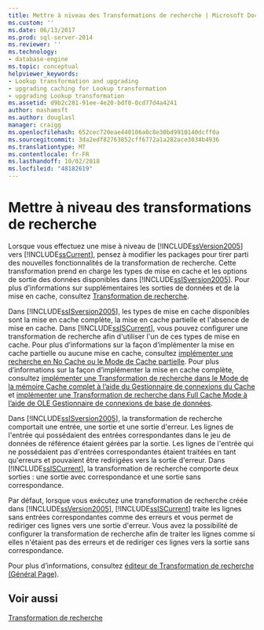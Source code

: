 ```yaml
---
title: Mettre à niveau des Transformations de recherche | Microsoft Docs
ms.custom: ''
ms.date: 06/13/2017
ms.prod: sql-server-2014
ms.reviewer: ''
ms.technology:
- database-engine
ms.topic: conceptual
helpviewer_keywords:
- Lookup transformation and upgrading
- upgrading caching for Lookup transformation
- upgrading Lookup transformation
ms.assetid: d9b2c281-91ee-4e20-bdf0-0cd77d4a4241
author: mashamsft
ms.author: douglasl
manager: craigg
ms.openlocfilehash: 652cec720eae440106a0c8e30bd9910140dcff0a
ms.sourcegitcommit: 3da2edf82763852cff6772a1a282ace3034b4936
ms.translationtype: MT
ms.contentlocale: fr-FR
ms.lasthandoff: 10/02/2018
ms.locfileid: "48182619"
---
```

# <a name="upgrade-lookup-transformations"></a>Mettre à niveau des transformations de recherche
  Lorsque vous effectuez une mise à niveau de [!INCLUDE[ssVersion2005](../../includes/ssversion2005-md.md)] vers [!INCLUDE[ssCurrent](../../includes/sscurrent-md.md)], pensez à modifier les packages pour tirer parti des nouvelles fonctionnalités de la transformation de recherche. Cette transformation prend en charge les types de mise en cache et les options de sortie des données disponibles dans [!INCLUDE[ssISversion2005](../../includes/ssisversion2005-md.md)]. Pour plus d’informations sur supplémentaires les sorties de données et de la mise en cache, consultez [Transformation de recherche](../../integration-services/data-flow/transformations/lookup-transformation.md).  
  
 Dans [!INCLUDE[ssISversion2005](../../includes/ssisversion2005-md.md)], les types de mise en cache disponibles sont la mise en cache complète, la mise en cache partielle et l'absence de mise en cache. Dans [!INCLUDE[ssISCurrent](../../includes/ssiscurrent-md.md)], vous pouvez configurer une transformation de recherche afin d'utiliser l'un de ces types de mise en cache. Pour plus d’informations sur la façon d’implémenter la mise en cache partielle ou aucune mise en cache, consultez [implémenter une recherche en No Cache ou le Mode de Cache partielle](../../integration-services/data-flow/transformations/implement-a-lookup-in-no-cache-or-partial-cache-mode.md). Pour plus d’informations sur la façon d’implémenter la mise en cache complète, consultez [implémenter une Transformation de recherche dans le Mode de la mémoire Cache complet à l’aide du Gestionnaire de connexions du Cache](../../integration-services/connection-manager/lookup-transformation-full-cache-mode-cache-connection-manager.md) et [implémenter une Transformation de recherche dans Full Cache Mode à l’aide de OLE Gestionnaire de connexions de base de données](../../integration-services/connection-manager/lookup-transformation-full-cache-mode-ole-db-connection-manager.md).  
  
 Dans [!INCLUDE[ssISversion2005](../../includes/ssisversion2005-md.md)], la transformation de recherche comportait une entrée, une sortie et une sortie d'erreur. Les lignes de l'entrée qui possédaient des entrées correspondantes dans le jeu de données de référence étaient gérées par la sortie. Les lignes de l'entrée qui ne possédaient pas d'entrées correspondantes étaient traitées en tant qu'erreurs et pouvaient être redirigées vers la sortie d'erreur. Dans [!INCLUDE[ssISCurrent](../../includes/ssiscurrent-md.md)], la transformation de recherche comporte deux sorties : une sortie avec correspondance et une sortie sans correspondance.  
  
 Par défaut, lorsque vous exécutez une transformation de recherche créée dans [!INCLUDE[ssVersion2005](../../includes/ssversion2005-md.md)], [!INCLUDE[ssISCurrent](../../includes/ssiscurrent-md.md)] traite les lignes sans entrées correspondantes comme des erreurs et vous permet de rediriger ces lignes vers une sortie d'erreur. Vous avez la possibilité de configurer la transformation de recherche afin de traiter les lignes comme si elles n'étaient pas des erreurs et de rediriger ces lignes vers la sortie sans correspondance.  
  
 Pour plus d’informations, consultez [éditeur de Transformation de recherche &#40;Général Page&#41;](../../integration-services/general-page-of-integration-services-designers-options.md).  
  
## <a name="see-also"></a>Voir aussi  
 [Transformation de recherche](../../integration-services/data-flow/transformations/lookup-transformation.md)  
  
  
